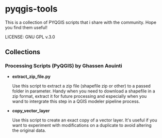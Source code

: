 # pyqgis-tools

This is a collection of PYQGIS scripts that i share with the community. Hope you find them useful!

LICENSE: GNU GPL v.3.0

## Collections

### Processing Scripts (PyQGIS) by Ghassen Aouinti

- **extract_zip_file.py**

   Use this script to extract a zip file (shapefile zip or other) to a passed folder in parameter. Handy when you need to download a shapefile in a zip format, extract it for future processing and especially when you wand to intergrate this step in a QGIS modeler pipeline process.

- **copy_vector_layer**

    Use this script to create an exact copy of a vector layer. It's useful if you want to experiment with modifications on a duplicate to avoid altering the original data.